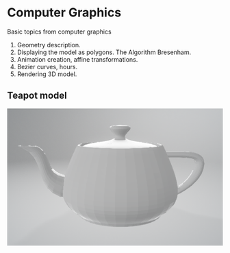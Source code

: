 # Computer Graphics
Basic topics from computer graphics

1. Geometry description.
2. Displaying the model as polygons. The Algorithm Bresenham.
3. Animation creation, affine transformations.
4. Bezier curves, hours.
5. Rendering 3D model.

## Teapot model
![Альтернативный текст](/NotationObj/teapot.png "Подсказка")
